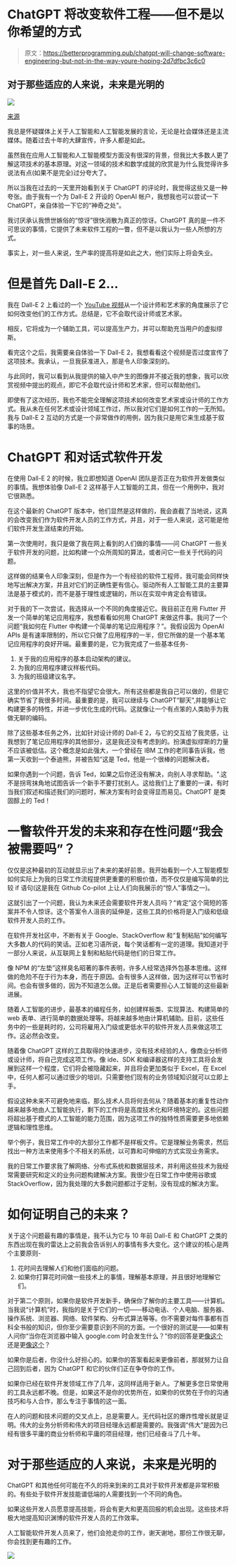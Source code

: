 # ChatGPT 将改变软件工程——但不是以你希望的方式

> 原文：<https://betterprogramming.pub/chatgpt-will-change-software-engineering-but-not-in-the-way-youre-hoping-2d7dfbc3c6c0>

## 对于那些适应的人来说，未来是光明的

![](img/e476ab345a926e18d1c88ae54bd6ed8c.png)

[来源](https://chat.openai.com/chat)

我总是怀疑媒体上关于人工智能和人工智能发展的言论，无论是社会媒体还是主流媒体。随着过去十年的大肆宣传，许多人都是如此。

虽然我在应用人工智能和人工智能模型方面没有很深的背景，但我比大多数人更了解这项技术的基本原理。对这一领域的技术和数学成就的欣赏是为什么我觉得许多说法有点(如果不是完全)过分夸大了。

所以当我在过去的一天里开始看到关于 ChatGPT 的评论时，我觉得这些又是一种夸张。由于我有一个为 Dall-E 2 开设的 OpenAI 帐户，我想我也可以尝试一下 ChatGPT，亲自体验一下它的“神奇之处”。

我讨厌承认我愤世嫉俗的“惊讶”很快消散为真正的惊讶。ChatGPT 真的是一件不可思议的事情，它提供了未来软件工程的一瞥，但不是以我认为一些人所想的方式。

事实上，对一些人来说，生产率的提高将是如此之大，他们实际上将会失业。

# 但是首先 Dall-E 2…

我在 Dall-E 2 上看过的一个 [YouTube 视频](https://www.youtube.com/watch?v=oqamdXxdfSA)从一个设计师和艺术家的角度展示了它如何改变他们的工作方式。总结是，它不会取代设计师或艺术家。

相反，它将成为一个辅助工具，可以提高生产力，并可以帮助充当用户的虚拟缪斯。

看完这个之后，我需要亲自体验一下 Dall-E 2，我想看看这个视频是否过度宣传了这项技术。我承认，一旦我获准进入，那是令人印象深刻的。

与此同时，我可以看到从我提供的输入中产生的图像并不接近我的想象，我可以欣赏视频中提出的观点，即它不会取代设计师和艺术家，但可以帮助他们。

即使有了这次经历，我也不能完全理解这项技术如何改变艺术家或设计师的工作方式。我从未在任何艺术或设计领域工作过，所以我对它们是如何工作的一无所知。我与 Dall-E 2 互动的方式是一个非常做作的用例，因为我只是用它来生成基于叙事的场景。

# ChatGPT 和对话式软件开发

在使用 Dall-E 2 的时候，我立即想知道 OpenAI 团队是否正在为软件开发做类似的事情。我想体验像 Dall-E 2 这样基于人工智能的工具，但在一个用例中，我对它很熟悉。

在这个最新的 ChatGPT 版本中，他们显然是这样做的，我会直截了当地说，这真的会改变我们作为软件开发人员的工作方式，并且，对于一些人来说，这可能是他们软件开发生涯结束的开始。

第一次使用时，我只是做了我在网上看到的人们做的事情——问 ChatGPT 一些关于软件开发的问题，比如构建一个众所周知的算法，或者问它一些关于代码的问题。

这样做的结果令人印象深刻，但是作为一个有经验的软件工程师，我可能会同样快地写出解决方案，并且对它们的正确性更有信心。驱动所有人工智能工具的主要算法是基于模式的，而不是基于理性或逻辑的，所以在实现中肯定会有错误。

对于我的下一次尝试，我选择从一个不同的角度接近它。我目前正在用 Flutter 开发一个简单的笔记应用程序，我想看看如何用 ChatGPT 来做这件事。我问了一个问题“我如何在 Flutter 中构建一个简单的笔记应用程序？”。我假设因为 OpenAI APIs 是有速率限制的，所以它只做了应用程序的一半，但它所做的是一个基本笔记应用程序的良好开端。最重要的是，它为我完成了一些基本任务-

1.  关于我的应用程序的基本启动架构的建议。
2.  为我的应用程序建议样板代码。
3.  为我的班级建议名字。

这里的价值并不大，我也不指望它会很大。所有这些都是我自己可以做的，但是它确实节省了我很多时间。最重要的是，我可以继续与 ChatGPT“聊天”,并能够让它构建更多的特性，并进一步优化生成的代码。这就像让一个有点笨的人类助手为我做无聊的编码。

除了这些基本任务之外，比如针对设计师的 Dall-E 2，与它的交互给了我灵感，让我想到了笔记应用程序的其他部分，这是我还没有考虑到的。扮演虚拟缪斯的力量不应该被低估。这个概念是如此强大，一个曾经在 IBM 工作的老同事告诉我，他第一天收到一个泰迪熊，并被告知“这是 Ted，他是一个很棒的问题解决者。

如果你遇到一个问题，告诉 Ted，如果之后你还没有解决，向别人寻求帮助。".这不是拐弯抹角地试图告诉一个新手不要打扰别人。这给我们上了重要的一课，有时当我们叙述和描述我们的问题时，解决方案有时会变得显而易见。ChatGPT 是类固醇上的 Ted！

# 一瞥软件开发的未来和存在性问题“我会被需要吗”？

仅仅是这种最初的互动就显示出了未来的美好前景。我开始看到一个人工智能模型如何实际上为我的日常工作流程提供更重要的积极价值，而不仅仅是编写简单的比较 if 语句(这是我在 Github Co-pilot 上让人们向我展示的“惊人”事情之一)。

这就引出了一个问题，我认为未来还会需要软件开发人员吗？“肯定”这个简短的答案并不令人惊讶。这个答案令人沮丧的延伸是，这些工具的价格将是入门级和低级软件开发人员的工作。

在软件开发社区中，不断有关于 Google、StackOverflow 和“复制粘贴”如何编写大多数人的代码的笑话。正如老习语所说，每个笑话都有一定的道理。我知道对于一部分人来说，从互联网上复制和粘贴代码是他们的日常工作。

像 NPM 的“左垫”这样臭名昭著的事件表明，许多人经常选择外包基本思维。这样做的危险不在于行为本身，而在于原因。会有很多人这样做，因为这样可以节省时间。也会有很多做的，因为不知道怎么做。正是后者需要担心人工智能的这些最新进展。

随着人工智能的进步，最基本的编程任务，如创建样板类、实现算法、构建简单的 web 表单、进行简单的数据处理等。将越来越多地由计算机辅助。目前，这些任务中的一些是耗时的，公司将雇用入门级或更低水平的软件开发人员来做这项工作。这必然会改变。

随着像 ChatGPT 这样的工具取得的快速进步，没有技术经验的人，像商业分析师或设计师，将自己完成这项工作。像 ide、SDK 和编译器这样的支持工具将会发展到这样一个程度，它们将会被隐藏起来，并且将会更加类似于 Excel，在 Excel 中，任何人都可以通过很少的培训，只需要他们现有的业务领域知识就可以立即上手。

假设这种未来不可避免地来临，那么技术人员将何去何从？随着基本的重复性动作越来越多地由人工智能执行，剩下的工作将是高度技术化和环境特定的。这些问题将超出基于模式的人工智能的能力范围，因为这项工作的独特性质需要更多地依赖逻辑和理性思维。

举个例子，我日常工作中的大部分工作都不是样板文件。它是理解业务需求，然后找出一种方法来使用多个不相关的系统，以可靠和可伸缩的方式实现业务需求。

我的日常工作要求我了解网络、分布式系统和数据层技术，并利用这些技术为我经常需要研究和定义的业务问题构建解决方案。我很少在日常工作中使用谷歌或 StackOverflow，因为我处理的大多数问题都过于定制，没有现成的解决方案。

# 如何证明自己的未来？

关于这个问题最有趣的事情是，我不认为它与 10 年前 Dall-E 和 ChatGPT 之类的东西出现在我的雷达上之前我会告诉别人的事情有多大变化。这个建议的核心是两个主要原则-

1.  花时间去理解人们和他们面临的问题。
2.  如果你打算花时间做一些技术上的事情，理解基本原理，并且很好地理解它们。

对于第二个原则，如果你是软件开发新手，确保你了解你的主要工具——计算机。当我说“计算机”时，我指的是关于它们的一切——移动电话、个人电脑、服务器、操作系统、浏览器、网络、软件架构、分布式算法等等。你不需要对每件事都有百科全书般的知识，但你至少需要意识到不同的方面。一个很好的测试是——如果有人问你“当你在浏览器中输入 google.com 时会发生什么？”你的回答是更[像这个](https://github.com/Tyrrrz/interview-questions/blob/master/!-%20General/What%20happens%20when%20you%20type%20google.com%20in%20your%20browser.md)还是更[像这个](https://github.com/alex/what-happens-when)？

如果你是后者，你没什么好担心的。如果你的答案看起来更像前者，那就努力让自己回到后者，因为 ChatGPT 和它的伙伴们正在争夺你的工作。

如果你已经在软件开发领域工作了几年，这同样适用于新人。了解更多您日常使用的工具永远都不晚。但是，如果这不是你的优势所在，如果你的优势在于你的沟通技巧和与人合作，那么专注于事情的这一面。

在人的问题和技术问题的交叉点上，总是需要人。无代码社区的爆炸性增长就是证明。伟大的业务分析师和伟大的项目经理永远都是需要的。我强调“伟大”是因为已经有很多平庸的商业分析师和平庸的项目经理，他们已经奋斗了几十年。

# 对于那些适应的人来说，未来是光明的

ChatGPT 和其他任何可能在不久的将来到来的工具对于软件开发都是非常积极的。有些处于软件开发技能谱低端的人需要找到一个不同的角色。

如果这些开发人员愿意提高技能，将会有更大和更高回报的机会出现。这些技术将极大地提高知识渊博的软件开发人员的工作效率。

人工智能软件开发人员来了，他们会抢走你的工作，谢天谢地，那份工作很无聊，你会找到更有趣的工作。

![](img/ad58bec93380a79b19a4a84d6f71b18d.png)
